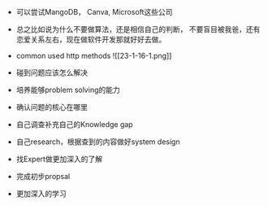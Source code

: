 - 可以尝试MangoDB， Canva, Microsoft这些公司
- 总之比如说为什么不要做算法，还是相信自己的判断， 不要盲目被我爸，还有恋爱关系左右，现在做软件开发那就好好去做。


- common used http methods
![[23-1-16-1.png]]



-  碰到问题应该怎么解决
- 培养能够problem solving的能力

- 确认问题的核心在哪里
- 自己调查补充自己的Knowledge gap
- 自己research，根据查到的内容做好system design
- 找Expert做更加深入的了解
- 完成初步propsal 
- 更加深入的学习